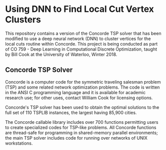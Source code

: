 # Using DNN to Find Local Cut Vertex Clusters
This repository contains a version of the Concorde TSP solver that has been
modified to use a deep neural network (DNN) to cluster vertices for the local
cuts routine within Concorde.  This project is being conducted as part of 
CO 759 - Deep Learning in Computational Discrete Optimization, taught by Bill
Cook at the University of Waterloo, Winter 2018.

## Concorde TSP Solver
Concorde is a computer code for the symmetric traveling salesman problem (TSP) and some related network optimization problems. The code is written in the ANSI C programming language and it is available for academic research use; for other uses, contact William Cook for licensing options.

Concorde's TSP solver has been used to obtain the optimal solutions to the full set of 110 TSPLIB instances, the largest having 85,900 cities.

The Concorde callable library includes over 700 functions permitting users to create specialized codes for TSP-like problems. All Concorde functions are thread-safe for programming in shared-memory parallel environments; the main TSP solver includes code for running over networks of UNIX workstations.

